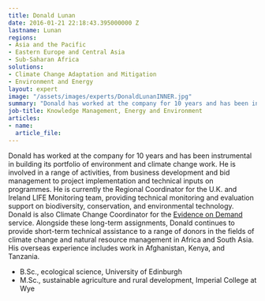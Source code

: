 ```yaml
---
title: Donald Lunan
date: 2016-01-21 22:18:43.395000000 Z
lastname: Lunan
regions:
- Asia and the Pacific
- Eastern Europe and Central Asia
- Sub-Saharan Africa
solutions:
- Climate Change Adaptation and Mitigation
- Environment and Energy
layout: expert
image: "/assets/images/experts/DonaldLunanINNER.jpg"
summary: "Donald has worked at the company for 10 years and has been instrumental in building its portfolio of environment and climate change work. "
job-title: Knowledge Management, Energy and Environment
articles:
- name:
  article_file:
---
```

Donald has worked at the company for 10 years and has been instrumental in building its portfolio of environment and climate change work. He is involved in a range of activities, from business development and bid management to project implementation and technical inputs on programmes. He is currently the Regional Coordinator for the U.K. and Ireland LIFE Monitoring team, providing technical monitoring and evaluation support on biodiversity, conservation, and environmental technology. Donald is also Climate Change Coordinator for the [Evidence on Demand][1] service. Alongside these long-term assignments, Donald continues to provide short-term technical assistance to a range of donors in the fields of climate change and natural resource management in Africa and South Asia. His overseas experience includes work in Afghanistan, Kenya, and Tanzania.

* B.Sc., ecological science, University of Edinburgh
* M.Sc., sustainable agriculture and rural development, Imperial College at Wye

[1]: http://www.evidenceondemand.info/homepage.aspx
